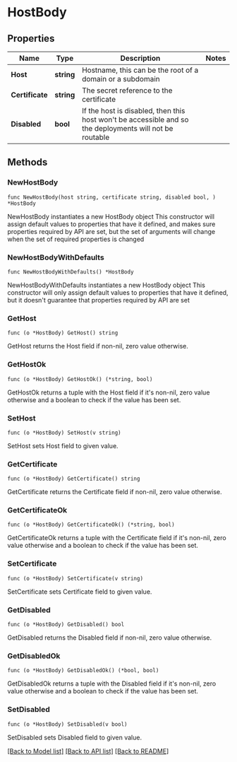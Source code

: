 # HostBody

## Properties

Name | Type | Description | Notes
------------ | ------------- | ------------- | -------------
**Host** | **string** | Hostname, this can be the root of a domain or a subdomain | 
**Certificate** | **string** | The secret reference to the certificate | 
**Disabled** | **bool** | If the host is disabled, then this host won&#39;t be accessible and so the deployments will not be routable | 

## Methods

### NewHostBody

`func NewHostBody(host string, certificate string, disabled bool, ) *HostBody`

NewHostBody instantiates a new HostBody object
This constructor will assign default values to properties that have it defined,
and makes sure properties required by API are set, but the set of arguments
will change when the set of required properties is changed

### NewHostBodyWithDefaults

`func NewHostBodyWithDefaults() *HostBody`

NewHostBodyWithDefaults instantiates a new HostBody object
This constructor will only assign default values to properties that have it defined,
but it doesn't guarantee that properties required by API are set

### GetHost

`func (o *HostBody) GetHost() string`

GetHost returns the Host field if non-nil, zero value otherwise.

### GetHostOk

`func (o *HostBody) GetHostOk() (*string, bool)`

GetHostOk returns a tuple with the Host field if it's non-nil, zero value otherwise
and a boolean to check if the value has been set.

### SetHost

`func (o *HostBody) SetHost(v string)`

SetHost sets Host field to given value.


### GetCertificate

`func (o *HostBody) GetCertificate() string`

GetCertificate returns the Certificate field if non-nil, zero value otherwise.

### GetCertificateOk

`func (o *HostBody) GetCertificateOk() (*string, bool)`

GetCertificateOk returns a tuple with the Certificate field if it's non-nil, zero value otherwise
and a boolean to check if the value has been set.

### SetCertificate

`func (o *HostBody) SetCertificate(v string)`

SetCertificate sets Certificate field to given value.


### GetDisabled

`func (o *HostBody) GetDisabled() bool`

GetDisabled returns the Disabled field if non-nil, zero value otherwise.

### GetDisabledOk

`func (o *HostBody) GetDisabledOk() (*bool, bool)`

GetDisabledOk returns a tuple with the Disabled field if it's non-nil, zero value otherwise
and a boolean to check if the value has been set.

### SetDisabled

`func (o *HostBody) SetDisabled(v bool)`

SetDisabled sets Disabled field to given value.



[[Back to Model list]](../README.md#documentation-for-models) [[Back to API list]](../README.md#documentation-for-api-endpoints) [[Back to README]](../README.md)


